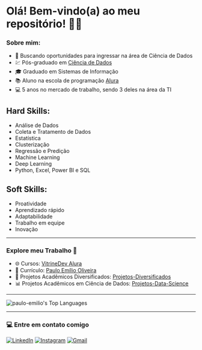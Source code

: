 <h1>Olá! Bem-vindo(a) ao meu repositório! 🧑‍💻</h1>

### Sobre mim:

- 🔭 Buscando oportunidades para ingressar na área de Ciência de Dados
- 💹 Pós-graduado em [Ciência de Dados](https://github.com/paulo-emilio/Pos-Graduacao-Data-Science)
- 🎓 Graduado em Sistemas de Informação
- 📚 Aluno na escola de programação [Alura](https://cursos.alura.com.br/analista-de-dados-paulo-emilio-1690508096886-p631337)
- 💻 5 anos no mercado de trabalho, sendo 3 deles na área da TI

## Hard Skills:
- Análise de Dados
- Coleta e Tratamento de Dados
- Estatística
- Clusterização
- Regressão e Predição
- Machine Learning
- Deep Learning
- Python, Excel, Power BI e SQL

## Soft Skills:
- Proatividade
- Aprendizado rápido
- Adaptabilidade
- Trabalho em equipe
- Inovação

<hr>

### Explore meu Trabalho 🚀

- 🌐 Cursos: [VitrineDev Alura](https://cursos.alura.com.br/vitrinedev/paulo-emilio)
- 📄 Currículo: [Paulo Emílio Oliveira](https://drive.google.com/file/d/1jrnkAIY_o_cPZ_xZsfqoTz1K1q-vuKaQ/view)
- 📂 Projetos Acadêmicos Diversificados: [Projetos-Diversificados](https://github.com/paulo-emilio/Projetos-Academicos-Diversificados)
- 📊 Projetos Acadêmicos em Ciência de Dados: [Projetos-Data-Science](https://github.com/paulo-emilio/Projetos-Academicos-Data-Science)
  
<hr>
 
<!-- 
![paulo-emilio's Stats](https://github-readme-stats.vercel.app/api?username=paulo-emilio&theme=chartreuse-dark&show_icons=true&hide_border=true&count_private=true)

![paulo-emilio's Streak](https://github-readme-streak-stats.herokuapp.com/?user=paulo-emilio&theme=chartreuse-dark&hide_border=true)
-->
![paulo-emilio's Top Languages](https://github-readme-stats.vercel.app/api/top-langs/?username=paulo-emilio&theme=chartreuse-dark&show_icons=true&hide_border=true&layout=compact)

<hr>

### 💻 Entre em contato comigo 

[<img alt="LinkedIn" src="https://img.shields.io/badge/linkedin%20-%230077B5.svg?&style=for-the-badge&logo=linkedin&logoColor=white"/>](https://www.linkedin.com/in/paulo-emilio/)
[<img alt="Instagram" src="https://img.shields.io/badge/pauloemilio%20-%23E4405F.svg?&style=for-the-badge&logo=Instagram&logoColor=white"/>](https://www.instagram.com/pauloemilio__/)
[<img alt="Gmail" src="https://img.shields.io/badge/Gmail-D14836?style=for-the-badge&logo=gmail&logoColor=white" />
](mailto:pauloemilio.sistemas@gmail.com)
